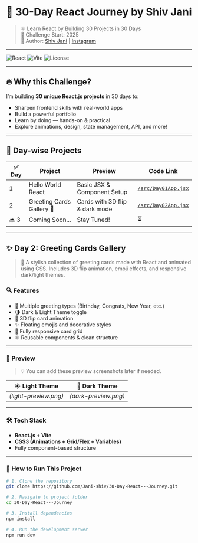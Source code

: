 # 🚀 30-Day React Journey by Shiv Jani

> ⚛️ Learn React by Building 30 Projects in 30 Days  
> 📅 Challenge Start: 2025  
> 📌 Author: [Shiv Jani](https://www.linkedin.com/in/shiv-jani-56973a26b/) | [Instagram](https://www.instagram.com/jani._.712/)

---

![React](https://img.shields.io/badge/React-30--Day--Challenge-61dafb?style=for-the-badge&logo=react)
![Vite](https://img.shields.io/badge/Vite-Frontend-FDD835?style=for-the-badge&logo=vite)
![License](https://img.shields.io/github/license/Jani-shiv/30-Day-React---Journey?style=for-the-badge)

---

## 🔥 Why this Challenge?

I’m building **30 unique React.js projects** in 30 days to:
- Sharpen frontend skills with real-world apps
- Build a powerful portfolio
- Learn by doing — hands-on & practical
- Explore animations, design, state management, API, and more!

---

## 📅 Day-wise Projects

| ✅ Day | Project                     | Preview                           | Code Link                     |
|--------|-----------------------------|------------------------------------|-------------------------------|
| 1      | Hello World React           | Basic JSX & Component Setup        | [`/src/Day01App.jsx`](./src/Day01App.jsx) |
| 2      | Greeting Cards Gallery 🎴   | Cards with 3D flip & dark mode     | [`/src/Day02App.jsx`](./src/Day02App.jsx) |
| 🔜 3   | Coming Soon...              | Stay Tuned!                        | ⏳                            |

---

## ✨ Day 2: Greeting Cards Gallery

> 🎴 A stylish collection of greeting cards made with React and animated using CSS. Includes 3D flip animation, emoji effects, and responsive dark/light themes.

### 🔍 Features

- 🎉 Multiple greeting types (Birthday, Congrats, New Year, etc.)
- 🌗 Dark & Light Theme toggle
- 🎴 3D flip card animation
- ✨ Floating emojis and decorative styles
- 📱 Fully responsive card grid
- ⚛️ Reusable components & clean structure

---

### 📸 Preview

> 💡 You can add these preview screenshots later if needed.

| ☀️ Light Theme | 🌙 Dark Theme |
|----------------|---------------|
| *(light-preview.png)* | *(dark-preview.png)* |

---

### 🛠️ Tech Stack

- **React.js + Vite**
- **CSS3 (Animations + Grid/Flex + Variables)**
- Fully component-based structure

---

### 🧪 How to Run This Project

```bash
# 1. Clone the repository
git clone https://github.com/Jani-shiv/30-Day-React---Journey.git

# 2. Navigate to project folder
cd 30-Day-React---Journey

# 3. Install dependencies
npm install

# 4. Run the development server
npm run dev

